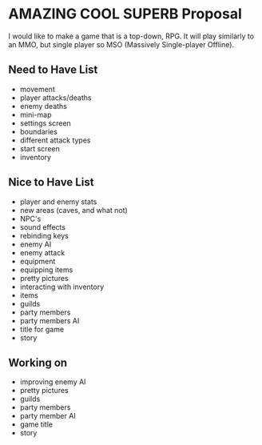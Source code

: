 # AMAZING COOL SUPERB Proposal

I would like to make a game that is a top-down, RPG.
It will play similarly to an MMO, but single player so MSO (Massively Single-player Offline).

## Need to Have List
  - movement
  - player attacks/deaths
  - enemy deaths
  - mini-map
  - settings screen
  - boundaries
  - different attack types
  - start screen
  - inventory

## Nice to Have List
  - player and enemy stats
  - new areas (caves, and what not)
  - NPC's
  - sound effects
  - rebinding keys
  - enemy AI
  - enemy attack
  - equipment
  - equipping items
  - pretty pictures
  - interacting with inventory
  - items
  - guilds
  - party members
  - party members AI
  - title for game
  - story

## Working on
  - improving enemy AI
  - pretty pictures
  - guilds
  - party members
  - party member AI
  - game title
  - story
